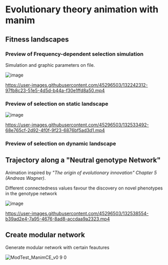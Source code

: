 # Evolutionary theory animation with manim

## Fitness landscapes

### **Preview of Frequency-dependent selection simulation**


Simulation and graphic parameters on file. 


![image](https://user-images.githubusercontent.com/45296503/132534202-80c88fb0-8a77-4ca9-9df2-819b68a2d7e5.png)



https://user-images.githubusercontent.com/45296503/132242312-97fb8c23-51e5-4d5d-b44a-f30e1ffd8a50.mp4


### **Preview of selection on static landscape**

![image](https://user-images.githubusercontent.com/45296503/132533470-2e890644-83b1-4ae1-a504-4cb5c8567661.png)



https://user-images.githubusercontent.com/45296503/132533492-68e765cf-2d92-4f0f-9f23-6876bf5ad3d1.mp4


### **Preview of selection on dynamic landscape**



## **Trajectory along a "Neutral genotype Network"**

Animation inspired by *"The origin of evolutionary innovation" Chapter 5 (Andreas Wagner)*.

Different connectedness values favour the discovery on novel phenotypes in the genotype network 

![image](https://user-images.githubusercontent.com/45296503/132538529-848b9e73-49eb-4b38-b77f-e72cce08c7ae.png)


https://user-images.githubusercontent.com/45296503/132538554-b39ad2e4-7a95-4676-8ad8-accdaa9a2323.mp4



## **Create modular network**

Generate modular network with certain feautures

![ModTest_ManimCE_v0 9 0](https://user-images.githubusercontent.com/45296503/129604123-0823977f-ee07-467f-b866-93a2b9f79055.png)

